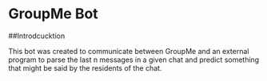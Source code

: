 # GroupMe Bot

##Introdcucktion

This bot was created to communicate between GroupMe and an external program to parse the last n messages in a given chat and predict something that might be said by the residents of the chat.